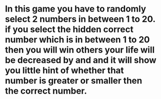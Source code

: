 # In this game you have to randomly select 2 numbers in between 1 to 20. if you select the hidden correct number which is in between 1 to 20 then you will win others your life will be decreased by and and it will show you little hint of whether that number is greater or smaller then the correct number.
